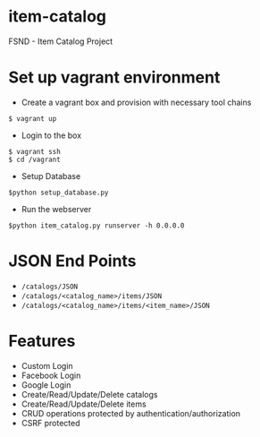 # item-catalog
FSND - Item Catalog Project


# Set up vagrant environment

* Create a vagrant box and provision with necessary tool chains

```shell
$ vagrant up
```

* Login to the box

```shell
$ vagrant ssh
$ cd /vagrant
```
* Setup Database

```shell
$python setup_database.py
```

* Run the webserver

```shell
$python item_catalog.py runserver -h 0.0.0.0
```

# JSON End Points

* `/catalogs/JSON`
* `/catalogs/<catalog_name>/items/JSON`
* `/catalogs/<catalog_name>/items/<item_name>/JSON`

# Features
- Custom Login
- Facebook Login
- Google Login
- Create/Read/Update/Delete catalogs
- Create/Read/Update/Delete items
- CRUD operations protected by authentication/authorization
- CSRF protected
